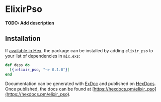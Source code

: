 # ElixirPso

**TODO: Add description**

## Installation

If [available in Hex](https://hex.pm/docs/publish), the package can be installed
by adding `elixir_pso` to your list of dependencies in `mix.exs`:

```elixir
def deps do
  [{:elixir_pso, "~> 0.1.0"}]
end
```

Documentation can be generated with [ExDoc](https://github.com/elixir-lang/ex_doc)
and published on [HexDocs](https://hexdocs.pm). Once published, the docs can
be found at [https://hexdocs.pm/elixir_pso](https://hexdocs.pm/elixir_pso).

